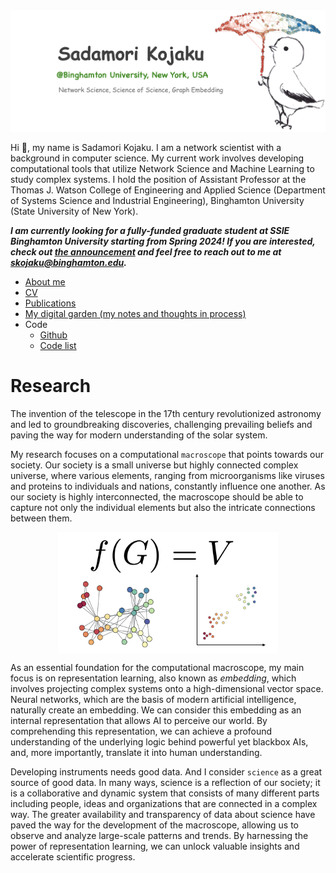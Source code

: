 

<img style="max-height:300px;display:block;margin:1.0rem auto" src="./attachments/mybirds/skojaku-welcome-top-image.png" />

Hi 👋, my name is Sadamori Kojaku. I am a network scientist with a background in computer science. My current work involves developing computational tools that utilize Network Science and Machine Learning to study complex systems. I hold the position of Assistant Professor at the Thomas J. Watson College of Engineering and Applied Science (Department of Systems Science and Industrial Engineering), Binghamton University (State University of New York).

***I am currently looking for a fully-funded graduate student at SSIE Binghamton University starting from Spring 2024! If you are interested, check out [the announcement](./attachments/docs/call/grad-student-call-spring-2024.pdf) and feel free to reach out to me at skojaku@binghamton.edu.***

- [About me](./attachments/docs/../../docs/about_me/About_me.md)
- [CV](./attachments/docs/cv/cv-skojaku.pdf)
- [Publications](./docs/publications/Publications.md)
- [My digital garden (my notes and thoughts in process)](https://spontaneous-chebakia-5b4975.netlify.app/)
- Code
    - [Github](https://github.com/skojaku)
    - [Code list](https://spontaneous-chebakia-5b4975.netlify.app/tips/coding/code/)

# Research

The invention of the telescope in the 17th century revolutionized astronomy and led to groundbreaking discoveries, challenging prevailing beliefs and paving the way for modern understanding of the solar system.

My research focuses on a computational `macroscope` that points towards our society. Our society is a small universe but highly connected complex universe, where various elements, ranging from microorganisms like viruses and proteins to individuals and nations, constantly influence one another.
As our society is highly interconnected, the macroscope should be able to capture not only the individual elements but also the intricate connections between them.

<img style="display:block;margin-bottom:1em;margin-left:auto;margin-right:auto;width:70%" src="./attachments/research/graph-embedding.png" />

As an essential foundation for the computational macroscope, my main focus is on representation learning, also known as *embedding*, which involves projecting complex systems onto a high-dimensional vector space. Neural networks, which are the basis of modern artificial intelligence, naturally create an embedding. We can consider this embedding as an internal representation that allows AI to perceive our world. By comprehending this representation, we can achieve a profound understanding of the underlying logic behind powerful yet blackbox AIs, and, more importantly, translate it into human understanding.

Developing instruments needs good data. And I consider `science` as a great source of good data.
In many ways, science is a reflection of our society; it is a collaborative and dynamic system that consists of many different parts including people, ideas and organizations that are connected in a complex way.
The greater availability and transparency of data about science have paved the way for the development of the macroscope, allowing us to observe and analyze large-scale patterns and trends. By harnessing the power of representation learning, we can unlock valuable insights and accelerate scientific progress.


